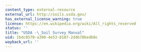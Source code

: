 ```yaml
---
content_type: external-resource
external_url: http://soils.usda.gov/
has_external_license_warning: true
license: https://en.wikipedia.org/wiki/All_rights_reserved
status: ''
title: "USDA -\_Soil Survey Manual"
uid: 1bdc0570-a390-4e53-8187-2d4b78bedb8c
wayback_url: ''
---
```

